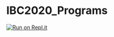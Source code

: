 # IBC2020_Programs
[![Run on Repl.it](https://repl.it/badge/github/V-Roman-V/IBC2020_Programs)](https://repl.it/github/V-Roman-V/IBC2020_Programs)
